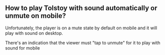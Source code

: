 ## How to play Tolstoy with sound automatically or unmute on mobile?

Unfortunately, the player is on a mute state by default on mobile and it will play with sound on desktop.

​There's an indication that the viewer must "tap to unmute" for it to play with sound for mobile
